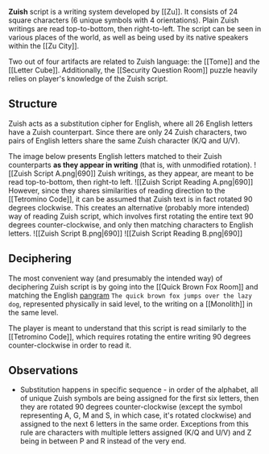 **Zuish** script is a writing system developed by [[Zu]]. It consists of 24 square characters (6 unique symbols with 4 orientations). Plain Zuish writings are read top-to-bottom, then right-to-left. The script can be seen in various places of the world, as well as being used by its native speakers within the [[Zu City]].

Two out of four artifacts are related to Zuish language: the [[Tome]] and the [[Letter Cube]].
Additionally, the [[Security Question Room]] puzzle heavily relies on player's knowledge of the Zuish script.
## Structure
Zuish acts as a substitution cipher for English, where all 26 English letters have a Zuish counterpart. Since there are only 24 Zuish characters, two pairs of English letters share the same Zuish character (K/Q and U/V).

The image below presents English letters matched to their Zuish counterparts **as they appear in writing** (that is, with unmodified rotation).
![[Zuish Script A.png|690]]
Zuish writings, as they appear, are meant to be read top-to-bottom, then right-to left.
![[Zuish Script Reading A.png|690]]
However, since they shares similarities of reading direction to the [[Tetromino Code]], it can be assumed that Zuish text is in fact rotated 90 degrees clockwise. This creates an alternative (probably more intended) way of reading Zuish script, which involves first rotating the entire text 90 degrees counter-clockwise, and only then matching characters to English letters. 
![[Zuish Script B.png|690]]
![[Zuish Script Reading B.png|690]]
## Deciphering

The most convenient way (and presumably the intended way) of deciphering Zuish script is by going into the [[Quick Brown Fox Room]] and matching the English [pangram](https://en.wikipedia.org/wiki/Pangram) `The quick brown fox jumps over the lazy dog`, represented physically in said level, to the writing on a [[Monolith]] in the same level.

The player is meant to understand that this script is read similarly to the [[Tetromino Code]], which requires rotating the entire writing 90 degrees counter-clockwise in order to read it.

## Observations
- Substitution happens in specific sequence - in order of the alphabet, all of unique Zuish symbols are being assigned for the first six letters, then they are rotated 90 degrees counter-clockwise (except the symbol representing A, G, M and S, in which case, it's rotated clockwise) and assigned to the next 6 letters in the same order. Exceptions from this rule are characters with multiple letters assigned (K/Q and U/V) and Z being in between P and R instead of the very end.